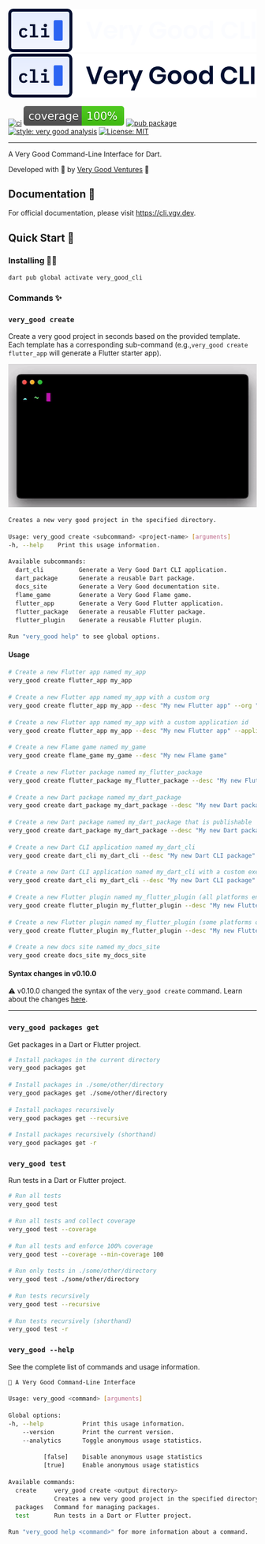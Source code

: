 [![Very Good CLI Logo][cli_logo_white]][cli_link_dark]
[![Very Good CLI Logo][cli_logo_black]][cli_link_light]

[![ci][ci_badge]][ci_link]
[![coverage][coverage_badge]][ci_link]
[![pub package][pub_badge]][pub_link]
[![style: very good analysis][very_good_analysis_badge]][very_good_analysis_link]
[![License: MIT][license_badge]][license_link]

---

A Very Good Command-Line Interface for Dart.

Developed with 💙 by [Very Good Ventures][very_good_ventures_link] 🦄

## Documentation 📝

For official documentation, please visit https://cli.vgv.dev.

## Quick Start 🚀

### Installing 🧑‍💻

```sh
dart pub global activate very_good_cli
```

### Commands ✨

### `very_good create`

Create a very good project in seconds based on the provided template. Each template has a corresponding sub-command (e.g.,`very_good create flutter_app` will generate a Flutter starter app).

![Very Good Create][very_good_create]

```sh
Creates a new very good project in the specified directory.

Usage: very_good create <subcommand> <project-name> [arguments]
-h, --help    Print this usage information.

Available subcommands:
  dart_cli          Generate a Very Good Dart CLI application.
  dart_package      Generate a reusable Dart package.
  docs_site         Generate a Very Good documentation site.
  flame_game        Generate a Very Good Flame game.
  flutter_app       Generate a Very Good Flutter application.
  flutter_package   Generate a reusable Flutter package.
  flutter_plugin    Generate a reusable Flutter plugin.

Run "very_good help" to see global options.
```

#### Usage

```sh
# Create a new Flutter app named my_app
very_good create flutter_app my_app

# Create a new Flutter app named my_app with a custom org
very_good create flutter_app my_app --desc "My new Flutter app" --org "com.custom.org"

# Create a new Flutter app named my_app with a custom application id
very_good create flutter_app my_app --desc "My new Flutter app" --application-id "com.custom.app.id"

# Create a new Flame game named my_game
very_good create flame_game my_game --desc "My new Flame game"

# Create a new Flutter package named my_flutter_package
very_good create flutter_package my_flutter_package --desc "My new Flutter package"

# Create a new Dart package named my_dart_package
very_good create dart_package my_dart_package --desc "My new Dart package"

# Create a new Dart package named my_dart_package that is publishable
very_good create dart_package my_dart_package --desc "My new Dart package" --publishable

# Create a new Dart CLI application named my_dart_cli
very_good create dart_cli my_dart_cli --desc "My new Dart CLI package"

# Create a new Dart CLI application named my_dart_cli with a custom executable name
very_good create dart_cli my_dart_cli --desc "My new Dart CLI package" --executable-name my_executable_name

# Create a new Flutter plugin named my_flutter_plugin (all platforms enabled)
very_good create flutter_plugin my_flutter_plugin --desc "My new Flutter plugin"

# Create a new Flutter plugin named my_flutter_plugin (some platforms only)
very_good create flutter_plugin my_flutter_plugin --desc "My new Flutter plugin" --platforms android,ios,macos

# Create a new docs site named my_docs_site
very_good create docs_site my_docs_site
```

#### Syntax changes in v0.10.0

⚠️ v0.10.0 changed the syntax of the `very_good create` command. Learn about the changes [here][new_syntax_link].

---

### `very_good packages get`

Get packages in a Dart or Flutter project.

```sh
# Install packages in the current directory
very_good packages get

# Install packages in ./some/other/directory
very_good packages get ./some/other/directory

# Install packages recursively
very_good packages get --recursive

# Install packages recursively (shorthand)
very_good packages get -r
```

### `very_good test`

Run tests in a Dart or Flutter project.

```sh
# Run all tests
very_good test

# Run all tests and collect coverage
very_good test --coverage

# Run all tests and enforce 100% coverage
very_good test --coverage --min-coverage 100

# Run only tests in ./some/other/directory
very_good test ./some/other/directory

# Run tests recursively
very_good test --recursive

# Run tests recursively (shorthand)
very_good test -r
```

### `very_good --help`

See the complete list of commands and usage information.

```sh
🦄 A Very Good Command-Line Interface

Usage: very_good <command> [arguments]

Global options:
-h, --help           Print this usage information.
    --version        Print the current version.
    --analytics      Toggle anonymous usage statistics.

          [false]    Disable anonymous usage statistics
          [true]     Enable anonymous usage statistics

Available commands:
  create     very_good create <output directory>
             Creates a new very good project in the specified directory.
  packages   Command for managing packages.
  test       Run tests in a Dart or Flutter project.

Run "very_good help <command>" for more information about a command.
```

[bloc_link]: https://bloclibrary.dev
[ci_badge]: https://github.com/VeryGoodOpenSource/very_good_cli/workflows/very_good_cli/badge.svg
[ci_link]: https://github.com/VeryGoodOpenSource/very_good_cli/actions
[coverage_badge]: https://raw.githubusercontent.com/VeryGoodOpenSource/very_good_cli/main/coverage_badge.svg
[flutter_cross_platform_link]: https://flutter.dev/docs/development/tools/sdk/release-notes/supported-platforms
[flutter_flavors_link]: https://flutter.dev/docs/deployment/flavors
[github_actions_link]: https://github.com/features/actions
[internationalization_link]: https://flutter.dev/docs/development/accessibility-and-localization/internationalization
[license_badge]: https://img.shields.io/badge/license-MIT-blue.svg
[license_link]: https://opensource.org/licenses/MIT
[cli_logo_black]: https://raw.githubusercontent.com/VeryGoodOpenSource/very_good_cli/main/site/static/img/logo.svg#gh-light-mode-only
[cli_logo_white]: https://raw.githubusercontent.com/VeryGoodOpenSource/very_good_cli/main/site/static/img/logo_dark.svg#gh-dark-mode-only
[logging_link]: https://api.flutter.dev/flutter/dart-developer/log.html
[null_safety_link]: https://flutter.dev/docs/null-safety
[pub_badge]: https://img.shields.io/pub/v/very_good_cli.svg
[pub_link]: https://pub.dartlang.org/packages/very_good_cli
[testing_link]: https://flutter.dev/docs/testing
[very_good_analysis_badge]: https://img.shields.io/badge/style-very_good_analysis-B22C89.svg
[very_good_analysis_link]: https://pub.dev/packages/very_good_analysis
[very_good_core_link]: site/docs/templates/core.md
[new_syntax_link]: site/docs/resources/syntax_changes_in_0_10_0.md
[very_good_create]: https://raw.githubusercontent.com/VeryGoodOpenSource/very_good_cli/main/doc/assets/very_good_create.gif
[very_good_ventures_link]: https://verygood.ventures
[cli_link_dark]: https://github.com/VeryGoodOpenSource/very_good_cli#gh-dark-mode-only
[cli_link_light]: https://github.com/VeryGoodOpenSource/very_good_cli#gh-light-mode-only
